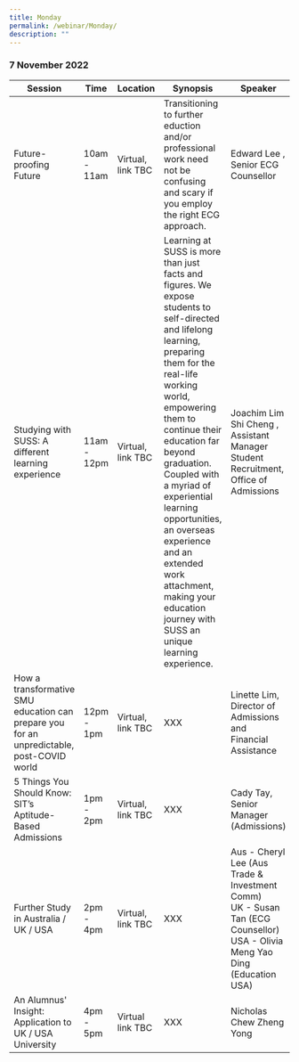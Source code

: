 ```yaml
---
title: Monday
permalink: /webinar/Monday/
description: ""
---
```

### 7 November 2022

| Session | Time | Location | Synopsis | Speaker |
| - | - | - | - | - |
| Future-proofing Future | 10am - 11am | Virtual, link TBC | Transitioning to further eduction and/or professional work need not be confusing and scary if you employ the right ECG approach.  | Edward Lee , Senior ECG Counsellor |
| Studying with SUSS: A different learning experience  | 11am - 12pm | Virtual, link TBC | Learning at SUSS is more than just facts and figures. We expose students to self-directed and lifelong learning, preparing them for the real-life working world, empowering them to continue their education far beyond graduation. Coupled with a myriad of experiential learning opportunities, an overseas experience and an extended work attachment, making your education journey with SUSS an unique learning experience.  | Joachim Lim Shi Cheng , Assistant Manager Student Recruitment, Office of Admissions |
|How a transformative SMU education can prepare you for an unpredictable, post-COVID world  | 12pm - 1pm | Virtual, link TBC | XXX  | Linette Lim, Director of Admissions and Financial Assistance |
| 5 Things You Should Know: SIT’s Aptitude-Based Admissions  | 1pm - 2pm | Virtual, link TBC | XXX  | Cady Tay, Senior Manager (Admissions) |
| Further Study in Australia / UK / USA | 2pm - 4pm | Virtual, link TBC | XXX  | Aus - Cheryl Lee (Aus Trade & Investment Comm) <br/> UK - Susan Tan (ECG Counsellor) <br/> USA - Olivia Meng Yao Ding (Education USA)  |
| An Alumnus' Insight: Application to UK / USA University  | 4pm - 5pm | Virtual link TBC | XXX  | Nicholas Chew Zheng Yong |